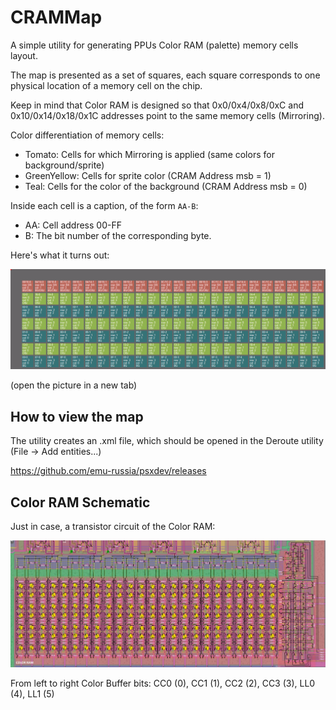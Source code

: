 # CRAMMap

A simple utility for generating PPUs Color RAM (palette) memory cells layout.

The map is presented as a set of squares, each square corresponds to one physical location of a memory cell on the chip.

Keep in mind that Color RAM is designed so that 0x0/0x4/0x8/0xC and 0x10/0x14/0x18/0x1C addresses point to the same memory cells (Mirroring).

Color differentiation of memory cells:
- Tomato: Cells for which Mirroring is applied (same colors for background/sprite)
- GreenYellow: Cells for sprite color (CRAM Address msb = 1)
- Teal: Cells for the color of the background (CRAM Address msb = 0)

Inside each cell is a caption, of the form `AA-B`:
- AA: Cell address 00-FF
- B: The bit number of the corresponding byte.

Here's what it turns out:

![crammap.png](crammap.png)

(open the picture in a new tab)

## How to view the map

The utility creates an .xml file, which should be opened in the Deroute utility (File -> Add entities...)

https://github.com/emu-russia/psxdev/releases

## Color RAM Schematic

Just in case, a transistor circuit of the Color RAM:

![cram_tran](cram_tran.jpg)

From left to right Color Buffer bits: CC0 (0), CC1 (1), CC2 (2), CC3 (3), LL0 (4), LL1 (5)
